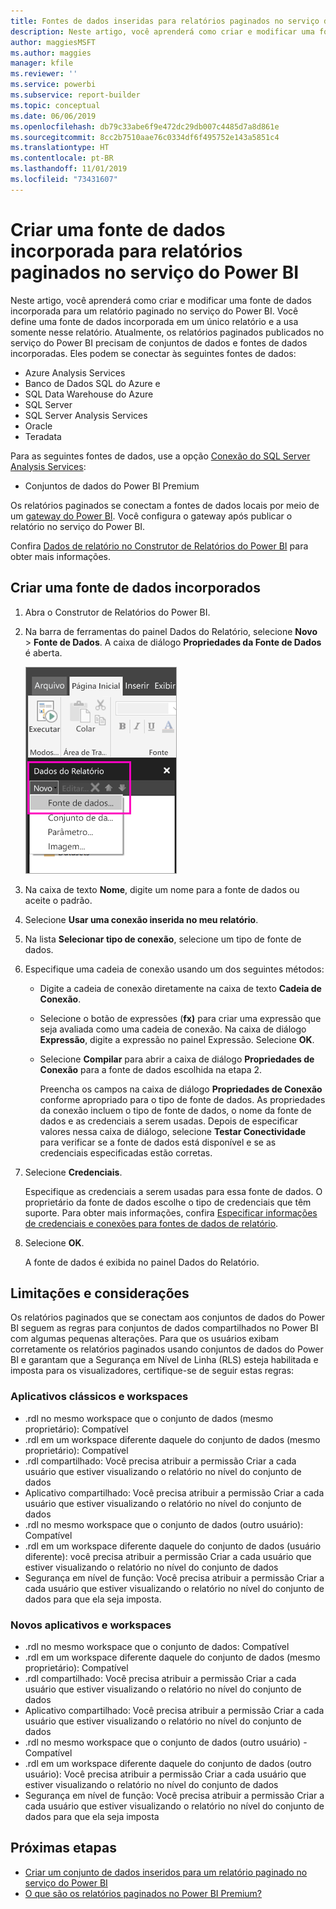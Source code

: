 ```yaml
---
title: Fontes de dados inseridas para relatórios paginados no serviço do Power BI (versão prévia)
description: Neste artigo, você aprenderá como criar e modificar uma fonte de dados incorporada em um relatório paginado no serviço do Power BI.
author: maggiesMSFT
ms.author: maggies
manager: kfile
ms.reviewer: ''
ms.service: powerbi
ms.subservice: report-builder
ms.topic: conceptual
ms.date: 06/06/2019
ms.openlocfilehash: db79c33abe6f9e472dc29db007c4485d7a8d861e
ms.sourcegitcommit: 8cc2b7510aae76c0334df6f495752e143a5851c4
ms.translationtype: HT
ms.contentlocale: pt-BR
ms.lasthandoff: 11/01/2019
ms.locfileid: "73431607"
---
```

# <a name="create-an-embedded-data-source-for-paginated-reports-in-the-power-bi-service"></a>Criar uma fonte de dados incorporada para relatórios paginados no serviço do Power BI

Neste artigo, você aprenderá como criar e modificar uma fonte de dados incorporada para um relatório paginado no serviço do Power BI. Você define uma fonte de dados incorporada em um único relatório e a usa somente nesse relatório. Atualmente, os relatórios paginados publicados no serviço do Power BI precisam de conjuntos de dados e fontes de dados incorporadas. Eles podem se conectar às seguintes fontes de dados:

- Azure Analysis Services
- Banco de Dados SQL do Azure e 
- SQL Data Warehouse do Azure
- SQL Server
- SQL Server Analysis Services
- Oracle 
- Teradata 

Para as seguintes fontes de dados, use a opção [Conexão do SQL Server Analysis Services](service-premium-connect-tools.md):

- Conjuntos de dados do Power BI Premium

Os relatórios paginados se conectam a fontes de dados locais por meio de um [gateway do Power BI](service-gateway-onprem.md). Você configura o gateway após publicar o relatório no serviço do Power BI.

Confira [Dados de relatório no Construtor de Relatórios do Power BI](report-builder-data.md) para obter mais informações.

## <a name="create-an-embedded-data-source"></a>Criar uma fonte de dados incorporados
  
1. Abra o Construtor de Relatórios do Power BI.

1. Na barra de ferramentas do painel Dados do Relatório, selecione **Novo** > **Fonte de Dados**. A caixa de diálogo **Propriedades da Fonte de Dados** é aberta.

    ![Nova Fonte de Dados](media/paginated-reports-embedded-data-source/power-bi-paginated-new-data-source.png)
  
2.  Na caixa de texto **Nome**, digite um nome para a fonte de dados ou aceite o padrão.  
  
3.  Selecione **Usar uma conexão inserida no meu relatório**.  
  
1.  Na lista **Selecionar tipo de conexão**, selecione um tipo de fonte de dados. 

1.  Especifique uma cadeia de conexão usando um dos seguintes métodos:  
  
    -   Digite a cadeia de conexão diretamente na caixa de texto **Cadeia de Conexão**. 
  
    -   Selecione o botão de expressões (**fx)** para criar uma expressão que seja avaliada como uma cadeia de conexão. Na caixa de diálogo **Expressão**, digite a expressão no painel Expressão. Selecione **OK**. 
  
    -   Selecione **Compilar** para abrir a caixa de diálogo **Propriedades de Conexão** para a fonte de dados escolhida na etapa 2.  
  
        Preencha os campos na caixa de diálogo **Propriedades de Conexão** conforme apropriado para o tipo de fonte de dados. As propriedades da conexão incluem o tipo de fonte de dados, o nome da fonte de dados e as credenciais a serem usadas. Depois de especificar valores nessa caixa de diálogo, selecione **Testar Conectividade** para verificar se a fonte de dados está disponível e se as credenciais especificadas estão corretas.  
  
4.  Selecione **Credenciais**.  
  
     Especifique as credenciais a serem usadas para essa fonte de dados. O proprietário da fonte de dados escolhe o tipo de credenciais que têm suporte. Para obter mais informações, confira [Especificar informações de credenciais e conexões para fontes de dados de relatório](https://docs.microsoft.com/sql/reporting-services/report-data/specify-credential-and-connection-information-for-report-data-sources).
  
5.  Selecione **OK**.  
  
     A fonte de dados é exibida no painel Dados do Relatório.  
     
## <a name="limitations-and-considerations"></a>Limitações e considerações

Os relatórios paginados que se conectam aos conjuntos de dados do Power BI seguem as regras para conjuntos de dados compartilhados no Power BI com algumas pequenas alterações.  Para que os usuários exibam corretamente os relatórios paginados usando conjuntos de dados do Power BI e garantam que a Segurança em Nível de Linha (RLS) esteja habilitada e imposta para os visualizadores, certifique-se de seguir estas regras:

### <a name="classic-apps-and-workspaces"></a>Aplicativos clássicos e workspaces

- .rdl no mesmo workspace que o conjunto de dados (mesmo proprietário): Compatível
- .rdl em um workspace diferente daquele do conjunto de dados (mesmo proprietário): Compatível
- .rdl compartilhado: Você precisa atribuir a permissão Criar a cada usuário que estiver visualizando o relatório no nível do conjunto de dados
- Aplicativo compartilhado: Você precisa atribuir a permissão Criar a cada usuário que estiver visualizando o relatório no nível do conjunto de dados
- .rdl no mesmo workspace que o conjunto de dados (outro usuário): Compatível
- .rdl em um workspace diferente daquele do conjunto de dados (usuário diferente): você precisa atribuir a permissão Criar a cada usuário que estiver visualizando o relatório no nível do conjunto de dados
- Segurança em nível de função: Você precisa atribuir a permissão Criar a cada usuário que estiver visualizando o relatório no nível do conjunto de dados para que ela seja imposta.

### <a name="new-experience-apps-and-workspaces"></a>Novos aplicativos e workspaces

- .rdl no mesmo workspace que o conjunto de dados: Compatível
- .rdl em um workspace diferente daquele do conjunto de dados (mesmo proprietário): Compatível
- .rdl compartilhado: Você precisa atribuir a permissão Criar a cada usuário que estiver visualizando o relatório no nível do conjunto de dados
- Aplicativo compartilhado: Você precisa atribuir a permissão Criar a cada usuário que estiver visualizando o relatório no nível do conjunto de dados
- .rdl no mesmo workspace que o conjunto de dados (outro usuário) - Compatível
- .rdl em um workspace diferente daquele do conjunto de dados (outro usuário): Você precisa atribuir a permissão Criar a cada usuário que estiver visualizando o relatório no nível do conjunto de dados
- Segurança em nível de função: Você precisa atribuir a permissão Criar a cada usuário que estiver visualizando o relatório no nível do conjunto de dados para que ela seja imposta

## <a name="next-steps"></a>Próximas etapas

- [Criar um conjunto de dados inseridos para um relatório paginado no serviço do Power BI](paginated-reports-create-embedded-dataset.md)
- [O que são os relatórios paginados no Power BI Premium?](paginated-reports-report-builder-power-bi.md)
